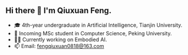## Hi there 👋 I'm Qiuxuan Feng.

- 🎓 4th-year undergraduate in Artificial Intelligence, Tianjin University.
- 📍 Incoming MSc student in Computer Science, Peking University.
- 👩‍💻 Currently working on Embodied AI.
- 📫 Email: fengqiuxuan0818@163.com


